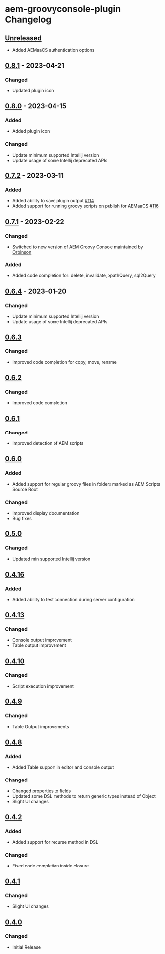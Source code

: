 <!-- Keep a Changelog guide -> https://keepachangelog.com -->

# aem-groovyconsole-plugin Changelog

## [Unreleased]
- Added AEMaaCS authentication options

## [0.8.1] - 2023-04-21

### Changed
- Updated plugin icon

## [0.8.0] - 2023-04-15

### Added
- Added plugin icon

### Changed
- Update minimum supported Intellij version
- Update usage of some Intellij deprecated APIs

## [0.7.2] - 2023-03-11

### Added
- Added ability to save plugin output [#114](https://github.com/bobi/aem-groovyconsole-plugin/issues/114)
- Added support for running groovy scripts on publish for AEMaaCS [#116](https://github.com/bobi/aem-groovyconsole-plugin/issues/116)

## [0.7.1] - 2023-02-22

### Changed
- Switched to new version of AEM Groovy Console maintained by [Orbinson](https://github.com/orbinson/aem-groovy-console)

### Added
- Added code completion for: delete, invalidate, xpathQuery, sql2Query

## [0.6.4] - 2023-01-20

### Changed
- Update minimum supported Intellij version
- Update usage of some Intellij deprecated APIs

## [0.6.3]

### Changed
- Improved code completion for copy, move, rename

## [0.6.2]

### Changed
- Improved code completion

## [0.6.1]

### Changed
- Improved detection of AEM scripts

## [0.6.0]

### Added
- Added support for regular groovy files in folders marked as AEM Scripts Source Root

### Changed
- Improved display documentation
- Bug fixes

## [0.5.0]

### Changed
- Updated min supported Intellij version

## [0.4.16]

### Added
- Added ability to test connection during server configuration

## [0.4.13]

### Changed
- Console output improvement
- Table output improvement

## [0.4.10]

### Changed
- Script execution improvement

## [0.4.9]

### Changed
- Table Output improvements

## [0.4.8]

### Added
- Added Table support in editor and console output

### Changed
- Changed properties to fields
- Updated some DSL methods to return generic types instead of Object
- Slight UI changes

## [0.4.2]

### Added
- Added support for recurse method in DSL

### Changed
- Fixed code completion inside closure

## [0.4.1]

### Changed
- Slight UI changes

## [0.4.0]

### Changed
- Initial Release

[Unreleased]: https://github.com/bobi/aem-groovyconsole-plugin/compare/v0.8.1...HEAD
[0.8.1]: https://github.com/bobi/aem-groovyconsole-plugin/compare/v0.8.0...v0.8.1
[0.8.0]: https://github.com/bobi/aem-groovyconsole-plugin/compare/v0.7.2...v0.8.0
[0.7.2]: https://github.com/bobi/aem-groovyconsole-plugin/compare/v0.7.1...v0.7.2
[0.7.1]: https://github.com/bobi/aem-groovyconsole-plugin/compare/v0.6.4...v0.7.1
[0.7.0]: https://github.com/bobi/aem-groovyconsole-plugin/compare/v0.6.4...v0.7.0
[0.6.4]: https://github.com/bobi/aem-groovyconsole-plugin/compare/v0.6.3...v0.6.4
[0.6.3]: https://github.com/bobi/aem-groovyconsole-plugin/compare/v0.6.2...v0.6.3
[0.6.2]: https://github.com/bobi/aem-groovyconsole-plugin/compare/v0.6.1...v0.6.2
[0.6.1]: https://github.com/bobi/aem-groovyconsole-plugin/compare/v0.6.0...v0.6.1
[0.6.0]: https://github.com/bobi/aem-groovyconsole-plugin/compare/v0.5.0...v0.6.0
[0.5.0]: https://github.com/bobi/aem-groovyconsole-plugin/compare/v0.4.16...v0.5.0
[0.4.16]: https://github.com/bobi/aem-groovyconsole-plugin/compare/v0.4.13...v0.4.16
[0.4.13]: https://github.com/bobi/aem-groovyconsole-plugin/compare/v0.4.10...v0.4.13
[0.4.10]: https://github.com/bobi/aem-groovyconsole-plugin/compare/v0.4.9...v0.4.10
[0.4.9]: https://github.com/bobi/aem-groovyconsole-plugin/compare/v0.4.8...v0.4.9
[0.4.8]: https://github.com/bobi/aem-groovyconsole-plugin/compare/v0.4.2...v0.4.8
[0.4.2]: https://github.com/bobi/aem-groovyconsole-plugin/compare/v0.4.1...v0.4.2
[0.4.1]: https://github.com/bobi/aem-groovyconsole-plugin/compare/v0.4.0...v0.4.1
[0.4.0]: https://github.com/bobi/aem-groovyconsole-plugin/commits/v0.4.0
